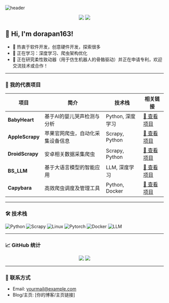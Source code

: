 ![header](https://capsule-render.vercel.app/api?type=waving&color=gradient&height=200&section=header&text=dorapan163%27s%20GitHub&fontSize=40&fontAlignY=35)

<p align="center">
  <img src="https://img.shields.io/github/followers/dorapan163?label=Followers&style=social" />
  <img src="https://komarev.com/ghpvc/?username=dorapan163&style=flat-square&color=blue" />
</p>

## 👋 Hi, I'm dorapan163!

- 🔭 热衷于软件开发，创意硬件开发，探索很多
- 🌱 正在学习：深度学习、爬虫架构优化
- 💬 正在研究柔性致动器（用于仿生机器人的骨骼驱动）并正在申请专利，欢迎交流技术或合作！

---

### 🚀 我的代表项目

| 项目 | 简介 | 技术栈 | 相关链接 |
| ---- | ---- | ------ | ------- |
| **BabyHeart** | 基于AI的婴儿哭声检测与分析 | Python, 深度学习 | [🔗 查看项目](https://github.com/dorapan163/BabyHeart) |
| **AppleScrapy** | 苹果官网爬虫，自动化采集设备信息 | Scrapy, Python | [🔗 查看项目](https://github.com/dorapan163/AppleScrapy) |
| **DroidScrapy** | 安卓相关数据采集爬虫 | Scrapy, Python | [🔗 查看项目](https://github.com/dorapan163/DroidScrapy) |
| **BS_LLM** | 基于大语言模型的智能应用 | LLM, 深度学习 | [🔗 查看项目](https://github.com/dorapan163/BS_LLM) |
| **Capybara** | 高效爬虫调度及管理工具 | Python, Docker | [🔗 查看项目](https://github.com/dorapan163/Capybara) |

---

### 🛠 技术栈

![Python](https://img.shields.io/badge/-Python-3776AB?logo=python&logoColor=white)
![Scrapy](https://img.shields.io/badge/-Scrapy-6BA539?logo=scrapy&logoColor=white)
![Linux](https://img.shields.io/badge/-Linux-FCC624?logo=linux&logoColor=black)
![Pytorch](https://img.shields.io/badge/-Pytorch-EE4C2C?logo=pytorch&logoColor=white)
![Docker](https://img.shields.io/badge/-Docker-2496ED?logo=docker&logoColor=white)
![LLM](https://img.shields.io/badge/-LLM-4B0082?logo=OpenAI&logoColor=white)

---

### 📈 GitHub 统计

<p align="center">
  <img src="https://github-readme-stats.vercel.app/api?username=dorapan163&show_icons=true&theme=radical" />
  <img src="https://github-readme-streak-stats.herokuapp.com/?user=dorapan163&theme=radical" />
</p>

---

### 🔗 联系方式

- Email: yourmail@example.com
- Blog/主页: [你的博客/主页链接]
